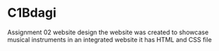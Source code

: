 # C1Bdagi
Assignment 02 website design
the website was created to showcase musical instruments in an integrated website
it has HTML and CSS file
